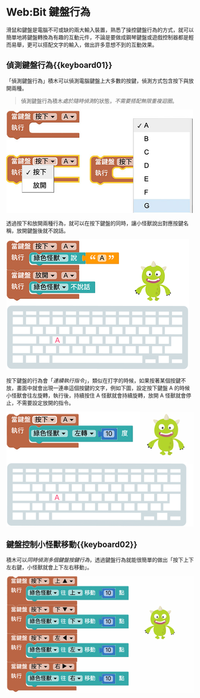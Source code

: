 # Web:Bit 鍵盤行為

滑鼠和鍵盤是電腦不可或缺的兩大輸入裝置，熟悉了操控鍵盤行為的方式，就可以簡單地將鍵盤轉換為有趣的互動元件，不論是要做成鋼琴鍵盤或遊戲控制器都是輕而易舉，更可以搭配文字的輸入，做出許多意想不到的互動效果。

## 偵測鍵盤行為{{keyboard01}}

「偵測鍵盤行為」積木可以偵測電腦鍵盤上大多數的按鍵，偵測方式包含按下與放開兩種。

> 偵測鍵盤行為積木*處於隨時偵測*的狀態，*不需要搭配無限重複迴圈*。

![Web:Bit 鍵盤行為](../../../../media/zh-tw/education/detect/keyboard-01.jpg)

透過按下和放開兩種行為，就可以在按下鍵盤的同時，讓小怪獸說出對應按鍵名稱，放開鍵盤後就不說話。

![Web:Bit 鍵盤行為](../../../../media/zh-tw/education/detect/keyboard-02.gif)

按下鍵盤的行為會「*連續執行指令*」，類似在打字的時候，如果按著某個按鍵不放，畫面中就會出現一連串這個按鍵的文字，例如下圖，設定按下鍵盤 A 的時候小怪獸會往左旋轉，執行後，持續按住 A 怪獸就會持續旋轉，放開 A 怪獸就會停止，不需要設定放開的指令。

![Web:Bit 鍵盤行為](../../../../media/zh-tw/education/detect/keyboard-03.gif)

## 鍵盤控制小怪獸移動{{keyboard02}}

積木可以*同時偵測多個鍵盤按鍵行為*，透過鍵盤行為就能很簡單的做出「按下上下左右鍵，小怪獸就會上下左右移動」。

![Web:Bit 鍵盤行為](../../../../media/zh-tw/education/detect/keyboard-04.gif)



